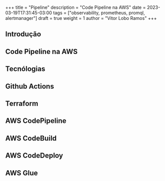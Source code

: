 +++
title = "Pipeline"
description = "Code Pipeline na AWS"
date = 2023-03-19T17:31:45-03:00
tags = ["observability, prometheus, promql, alertmanager"]
draft = true
weight = 1
author = "Vitor Lobo Ramos"
+++ 

## Introdução



## Code Pipeline na AWS

## Tecnólogias

## Github Actions

## Terraform 

## AWS CodePipeline

## AWS CodeBuild

## AWS CodeDeploy

## AWS Glue

